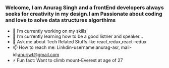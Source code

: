 ### Welcome, I am Anurag Singh and a frontEnd developers always seeks for creativity in my design.I am Passionate about coding and love to solve data structures algorthims
- 🔭 I’m currently working on my skills 
- 🌱 I’m currently learning how to be a good listner and speaker...
- 💬 Ask me about Tech Related Stuffs like react,redux,react-redux
- 📫 How to reach me: Linkdin-username:anurag-asr, mail-id:anurjwt@gmail.com
- ⚡ Fun fact: Want to climb mount-Everest at age of 27


